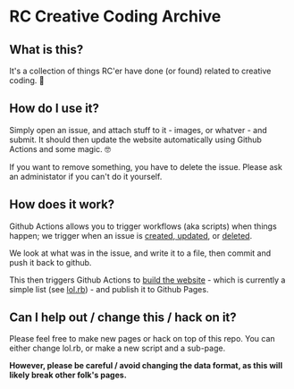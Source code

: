 # RC Creative Coding Archive

## What is this?

It's a collection of things RC'er have done (or found) related to creative coding. 🥰

## How do I use it?

Simply open an issue, and attach stuff to it - images, or whatver - and submit. It should then update the website automatically using Github Actions and some magic. 🤓

If you want to remove something, you have to delete the issue. Please ask an administator if you can't do it yourself.

## How does it work?

Github Actions allows you to trigger workflows (aka scripts) when things happen; we trigger when an issue is [created, updated](https://github.com/ukd1/rc-creative-coding/blob/main/.github/workflows/sketch_create_or_update.yml), or [deleted](https://github.com/ukd1/rc-creative-coding/blob/main/.github/workflows/sketch_delete.yml).

We look at what was in the issue, and write it to a file, then commit and push it back to github.

This then triggers Github Actions to [build the website](https://github.com/ukd1/rc-creative-coding/blob/main/.github/workflows/build_web.yml) - which is currently a simple list (see [lol.rb](https://github.com/ukd1/rc-creative-coding/blob/main/lol.rb)) - and publish it to Github Pages.

## Can I help out / change this / hack on it?

Please feel free to make new pages or hack on top of this repo. You can either change lol.rb, or make a new script and a sub-page.

**However, please be careful / avoid changing the data format, as this will likely break other folk's pages.**
